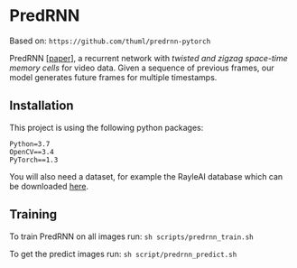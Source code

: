 
# PredRNN
Based on:
` https://github.com/thuml/predrnn-pytorch `

PredRNN [[paper](https://papers.nips.cc/paper/6689-predrnn-recurrent-neural-networks-for-predictive-learning-using-spatiotemporal-lstms)], a recurrent network with *twisted and zigzag space-time memory cells* for video data. Given a sequence of previous frames, our model generates future frames for multiple timestamps.

## Installation

This project is using the following python packages:
```
Python=3.7
OpenCV==3.4
PyTorch==1.3
```

You will also need a dataset, for example the RayleAI database which can be downloaded [here](https://drive.google.com/drive/folders/1YGPY17bej0OzM3yyP4JZgR0xJW8KmAa-).

## Training

To train PredRNN on all images run: 
`sh scripts/predrnn_train.sh`

To get the predict images run:
`sh script/predrnn_predict.sh `

